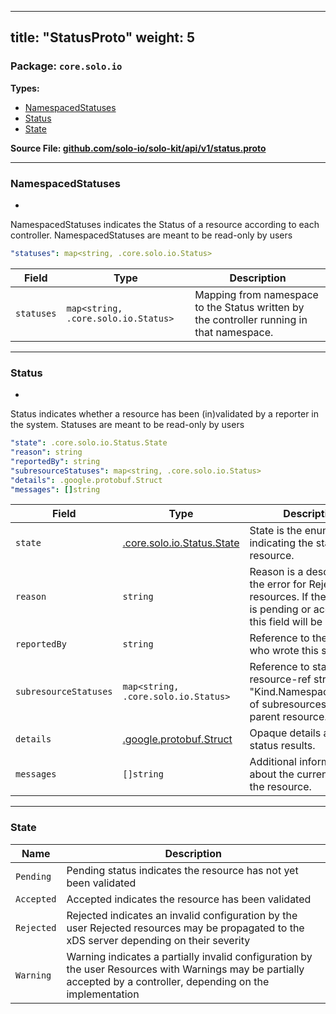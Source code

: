 
---
title: "StatusProto"
weight: 5
---

<!-- Code generated by solo-kit. DO NOT EDIT. -->


### Package: `core.solo.io` 
**Types:**


- [NamespacedStatuses](#namespacedstatuses)
- [Status](#status)
- [State](#state)
  



**Source File: [github.com/solo-io/solo-kit/api/v1/status.proto](https://github.com/solo-io/solo-kit/blob/main/api/v1/status.proto)**





---
### NamespacedStatuses

 
*
NamespacedStatuses indicates the Status of a resource according to each controller.
NamespacedStatuses are meant to be read-only by users

```yaml
"statuses": map<string, .core.solo.io.Status>

```

| Field | Type | Description |
| ----- | ---- | ----------- | 
| `statuses` | `map<string, .core.solo.io.Status>` | Mapping from namespace to the Status written by the controller running in that namespace. |




---
### Status

 
*
Status indicates whether a resource has been (in)validated by a reporter in the system.
Statuses are meant to be read-only by users

```yaml
"state": .core.solo.io.Status.State
"reason": string
"reportedBy": string
"subresourceStatuses": map<string, .core.solo.io.Status>
"details": .google.protobuf.Struct
"messages": []string

```

| Field | Type | Description |
| ----- | ---- | ----------- | 
| `state` | [.core.solo.io.Status.State](../status.proto.sk/#state) | State is the enum indicating the state of the resource. |
| `reason` | `string` | Reason is a description of the error for Rejected resources. If the resource is pending or accepted, this field will be empty. |
| `reportedBy` | `string` | Reference to the reporter who wrote this status. |
| `subresourceStatuses` | `map<string, .core.solo.io.Status>` | Reference to statuses (by resource-ref string: "Kind.Namespace.Name") of subresources of the parent resource. |
| `details` | [.google.protobuf.Struct](https://developers.google.com/protocol-buffers/docs/reference/csharp/class/google/protobuf/well-known-types/struct) | Opaque details about status results. |
| `messages` | `[]string` | Additional information about the current state of the resource. |




---
### State



| Name | Description |
| ----- | ----------- | 
| `Pending` | Pending status indicates the resource has not yet been validated |
| `Accepted` | Accepted indicates the resource has been validated |
| `Rejected` | Rejected indicates an invalid configuration by the user Rejected resources may be propagated to the xDS server depending on their severity |
| `Warning` | Warning indicates a partially invalid configuration by the user Resources with Warnings may be partially accepted by a controller, depending on the implementation |





<!-- Start of HubSpot Embed Code -->
<script type="text/javascript" id="hs-script-loader" async defer src="//js.hs-scripts.com/5130874.js"></script>
<!-- End of HubSpot Embed Code -->
